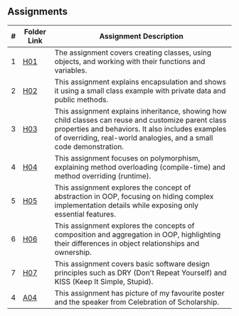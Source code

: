 ## Assignments

|  #  | Folder Link | Assignment Description |
| :-: | ----------- | ---------------------- |
|  1  | [H01](https://github.com/sharadhakc/2143-Object-Oriented-Programming/tree/main/Assignments/H01)      | The assignment covers creating classes, using objects, and working with their functions and variables.          |
|  2  | [H02](https://github.com/sharadhakc/2143-Object-Oriented-Programming/tree/main/Assignments/H02)      | This assignment explains encapsulation and shows it using a small class example with private data and public methods.        |
|  3  | [H03](https://github.com/sharadhakc/2143-Object-Oriented-Programming/tree/main/Assignments/H03)      | This assignment explains inheritance, showing how child classes can reuse and customize parent class properties and behaviors. It also includes examples of overriding, real-world analogies, and a small code demonstration.      |
|  4  | [H04](https://github.com/sharadhakc/2143-Object-Oriented-Programming/tree/main/Assignments/H04)      | This assignment focuses on polymorphism, explaining method overloading (compile-time) and method overriding (runtime).       |
|  5  | [H05](https://github.com/sharadhakc/2143-Object-Oriented-Programming/tree/main/Assignments/H05)      |This assignment explores the concept of abstraction in OOP, focusing on hiding complex implementation details while exposing only essential features.       |
|  6  | [H06](https://github.com/sharadhakc/2143-Object-Oriented-Programming/tree/main/Assignments/H06)      | This assignment explores the concepts of composition and aggregation in OOP, highlighting their differences in object relationships and ownership.     |
|  7  | [H07](https://github.com/sharadhakc/2143-Object-Oriented-Programming/tree/main/Assignments/H07)      | This assignment covers basic software design principles such as DRY (Don't Repeat Yourself) and KISS (Keep It Simple, Stupid).      |
|  4  | [A04](https://github.com/sharadhakc/2143-Object-Oriented-Programming/tree/main/Assignments/A04)      | This assignment has picture of my favourite poster and the speaker from Celebration of Scholarship.       |
